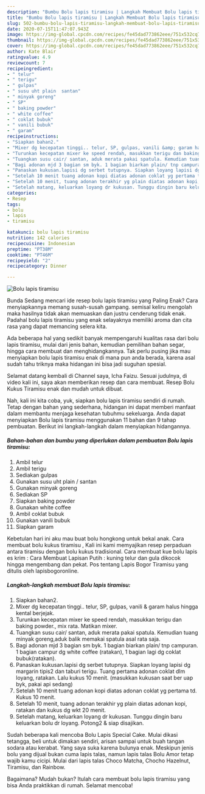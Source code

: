 ```yaml
---
description: "Bumbu Bolu lapis tiramisu | Langkah Membuat Bolu lapis tiramisu Yang Enak Dan Mudah"
title: "Bumbu Bolu lapis tiramisu | Langkah Membuat Bolu lapis tiramisu Yang Enak Dan Mudah"
slug: 502-bumbu-bolu-lapis-tiramisu-langkah-membuat-bolu-lapis-tiramisu-yang-enak-dan-mudah
date: 2020-07-15T11:47:07.943Z
image: https://img-global.cpcdn.com/recipes/fe45dad773862eee/751x532cq70/bolu-lapis-tiramisu-foto-resep-utama.jpg
thumbnail: https://img-global.cpcdn.com/recipes/fe45dad773862eee/751x532cq70/bolu-lapis-tiramisu-foto-resep-utama.jpg
cover: https://img-global.cpcdn.com/recipes/fe45dad773862eee/751x532cq70/bolu-lapis-tiramisu-foto-resep-utama.jpg
author: Kate Blair
ratingvalue: 4.9
reviewcount: 7
recipeingredient:
- " telur"
- " terigu"
- " gulpas"
- " susu uht plain  santan"
- " minyak goreng"
- " SP"
- " baking powder"
- " white coffee"
- " coklat bubuk"
- " vanili bubuk"
- " garam"
recipeinstructions:
- "Siapkan bahan2."
- "Mixer dg kecepatan tinggi.. telur, SP, gulpas, vanili &amp; garam halus hingga kental berjejak."
- "Turunkan kecepatan mixer ke speed rendah, masukkan terigu dan baking powder., mix rata. Matikan mixer."
- "Tuangkan susu cair/ santan, aduk merata pakai spatula. Kemudian tuang minyak goreng,aduk balik memakai spatula asal rata saja."
- "Bagi adonan mjd 3 bagian sm byk. 1 bagian biarkan plain/ tnp campuran. 1 bagian campur dg white coffee (ratakan), 1 bagian lagi dg coklat bubuk(ratakan)."
- "Panaskan kukusan.lapisi dg serbet tutupnya. Siapkan loyang lapisi dg margarin tipis2 dan taburi terigu. Tuang pertama adonan coklat dlm loyang, ratakan. Lalu kukus 10 menit. (masukkan kukusan saat ber uap byk, pakai api sedang)"
- "Setelah 10 menit tuang adonan kopi diatas adonan coklat yg pertama td. Kukus 10 menit."
- "Setelah 10 menit, tuang adonan terakhir yg plain diatas adonan kopi, ratakan dan kukus dg wkt 20 menit."
- "Setelah matang, keluarkan loyang dr kukusan. Tunggu dingin baru keluarkan bolu dr loyang. Potong2 &amp; siap disajikan."
categories:
- Resep
tags:
- bolu
- lapis
- tiramisu

katakunci: bolu lapis tiramisu 
nutrition: 142 calories
recipecuisine: Indonesian
preptime: "PT38M"
cooktime: "PT46M"
recipeyield: "2"
recipecategory: Dinner

---
```



![Bolu lapis tiramisu](https://img-global.cpcdn.com/recipes/fe45dad773862eee/751x532cq70/bolu-lapis-tiramisu-foto-resep-utama.jpg)

Bunda Sedang mencari ide resep bolu lapis tiramisu yang Paling Enak? Cara menyiapkannya memang susah-susah gampang. semisal keliru mengolah maka hasilnya tidak akan memuaskan dan justru cenderung tidak enak. Padahal bolu lapis tiramisu yang enak selayaknya memiliki aroma dan cita rasa yang dapat memancing selera kita.

Ada beberapa hal yang sedikit banyak mempengaruhi kualitas rasa dari bolu lapis tiramisu, mulai dari jenis bahan, kemudian pemilihan bahan segar, hingga cara membuat dan menghidangkannya. Tak perlu pusing jika mau menyiapkan bolu lapis tiramisu enak di mana pun anda berada, karena asal sudah tahu triknya maka hidangan ini bisa jadi suguhan spesial.

Selamat datang kembali di Channel saya, Icha Faizu. Sesuai judulnya, di video kali ini, saya akan memberikan resep dan cara membuat. Resep Bolu Kukus Tiramisu enak dan mudah untuk dibuat.


Nah, kali ini kita coba, yuk, siapkan bolu lapis tiramisu sendiri di rumah. Tetap dengan bahan yang sederhana, hidangan ini dapat memberi manfaat dalam membantu menjaga kesehatan tubuhmu sekeluarga. Anda dapat menyiapkan Bolu lapis tiramisu menggunakan 11 bahan dan 9 tahap pembuatan. Berikut ini langkah-langkah dalam menyiapkan hidangannya.

<!--inarticleads1-->

##### Bahan-bahan dan bumbu yang diperlukan dalam pembuatan Bolu lapis tiramisu:

1. Ambil  telur
1. Ambil  terigu
1. Sediakan  gulpas
1. Gunakan  susu uht plain / santan
1. Gunakan  minyak goreng
1. Sediakan  SP
1. Siapkan  baking powder
1. Gunakan  white coffee
1. Ambil  coklat bubuk
1. Gunakan  vanili bubuk
1. Siapkan  garam


Kebetulan hari ini aku mau buat bolu hongkong untuk bekal anak. Cara membuat bolu kukus tiramisu , Kali ini kami memyajikan resep perpaduan antara tiramisu dengan bolu kukus tradisional. Cara membuat kue bolu lapis es krim : Cara Membuat Lapisan Putih : kuning telur dan gula dikocok hingga mengembang dan pekat. Pos tentang Lapis Bogor Tiramisu yang ditulis oleh lapisbogoronline. 

<!--inarticleads2-->

##### Langkah-langkah membuat Bolu lapis tiramisu:

1. Siapkan bahan2.
1. Mixer dg kecepatan tinggi.. telur, SP, gulpas, vanili &amp; garam halus hingga kental berjejak.
1. Turunkan kecepatan mixer ke speed rendah, masukkan terigu dan baking powder., mix rata. Matikan mixer.
1. Tuangkan susu cair/ santan, aduk merata pakai spatula. Kemudian tuang minyak goreng,aduk balik memakai spatula asal rata saja.
1. Bagi adonan mjd 3 bagian sm byk. 1 bagian biarkan plain/ tnp campuran. 1 bagian campur dg white coffee (ratakan), 1 bagian lagi dg coklat bubuk(ratakan).
1. Panaskan kukusan.lapisi dg serbet tutupnya. Siapkan loyang lapisi dg margarin tipis2 dan taburi terigu. Tuang pertama adonan coklat dlm loyang, ratakan. Lalu kukus 10 menit. (masukkan kukusan saat ber uap byk, pakai api sedang)
1. Setelah 10 menit tuang adonan kopi diatas adonan coklat yg pertama td. Kukus 10 menit.
1. Setelah 10 menit, tuang adonan terakhir yg plain diatas adonan kopi, ratakan dan kukus dg wkt 20 menit.
1. Setelah matang, keluarkan loyang dr kukusan. Tunggu dingin baru keluarkan bolu dr loyang. Potong2 &amp; siap disajikan.


Sudah beberapa kali mencoba Bolu Lapis Special Cake. Mulai dikasi tetangga, beli untuk dimakan sendiri, arisan sampai untuk buah tangan sodara atau kerabat. Yang saya suka karena bulunya enak. Meskipun jenis bolu yang dijual bukan cuma lapis talas, namun lapis talas Bolu Amor tetap wajib kamu cicipi. Mulai dari lapis talas Choco Matcha, Chocho Hazelnut, Tiramisu, dan Rainbow. 

Bagaimana? Mudah bukan? Itulah cara membuat bolu lapis tiramisu yang bisa Anda praktikkan di rumah. Selamat mencoba!
